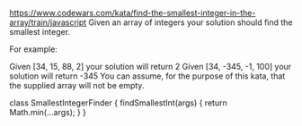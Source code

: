 https://www.codewars.com/kata/find-the-smallest-integer-in-the-array/train/javascript
Given an array of integers your solution should find the smallest integer.

For example:

Given [34, 15, 88, 2] your solution will return 2
Given [34, -345, -1, 100] your solution will return -345
You can assume, for the purpose of this kata, that the supplied array will not be empty.

class SmallestIntegerFinder {
  findSmallestInt(args) {
    return Math.min(...args);
  }
}